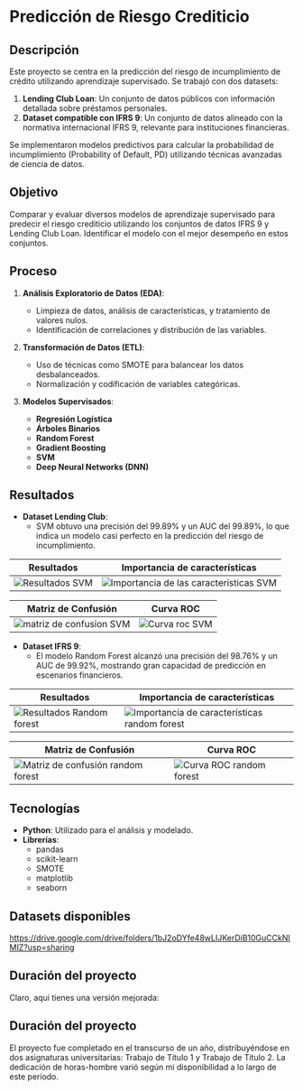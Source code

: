 # Predicción de Riesgo Crediticio

## Descripción
Este proyecto se centra en la predicción del riesgo de incumplimiento de crédito utilizando aprendizaje supervisado. Se trabajó con dos datasets:
1. **Lending Club Loan**: Un conjunto de datos públicos con información detallada sobre préstamos personales.
2. **Dataset compatible con IFRS 9**: Un conjunto de datos alineado con la normativa internacional IFRS 9, relevante para instituciones financieras.

Se implementaron modelos predictivos para calcular la probabilidad de incumplimiento (Probability of Default, PD) utilizando técnicas avanzadas de ciencia de datos.

## Objetivo
Comparar y evaluar diversos modelos de aprendizaje supervisado para predecir el riesgo crediticio utilizando los conjuntos de datos IFRS 9 y Lending Club Loan. Identificar el modelo con el mejor desempeño en estos conjuntos.

## Proceso

1. **Análisis Exploratorio de Datos (EDA)**: 
   - Limpieza de datos, análisis de características, y tratamiento de valores nulos.
   - Identificación de correlaciones y distribución de las variables.

2. **Transformación de Datos (ETL)**:
   - Uso de técnicas como SMOTE para balancear los datos desbalanceados.
   - Normalización y codificación de variables categóricas.

3. **Modelos Supervisados**:
   - **Regresión Logística**
   - **Árboles Binarios**
   - **Random Forest**
   - **Gradient Boosting**
   - **SVM**
   - **Deep Neural Networks (DNN)**


## Resultados
- **Dataset Lending Club**:
  - SVM obtuvo una precisión del 99.89% y un AUC del 99.89%, lo que indica un modelo casi perfecto en la predicción del riesgo de incumplimiento.
 

| **Resultados**                           | **Importancia de características**               |
|-------------------------------------------|--------------------------------------------------|
| ![Resultados SVM](https://github.com/user-attachments/assets/1777dd1a-94e4-4004-ba85-f1e3db6d032d) | ![Importancia de las caracteristicas SVM](https://github.com/user-attachments/assets/b801957b-55b0-4149-ba49-8da7ed3360c6) |

| **Matriz de Confusión**                   | **Curva ROC**                                    |
|-------------------------------------------|--------------------------------------------------|
| ![matriz de confusion SVM](https://github.com/user-attachments/assets/c2d2576f-fffa-459d-8792-2f37bace0cf2) | ![Curva roc SVM](https://github.com/user-attachments/assets/fe67079c-2c24-4d2e-aadd-99fb4b3af896) |


  
- **Dataset IFRS 9**:
  - El modelo Random Forest alcanzó una precisión del 98.76% y un AUC de 99.92%, mostrando gran capacidad de predicción en escenarios financieros.

| **Resultados**                           | **Importancia de características**               |
|-------------------------------------------|--------------------------------------------------|
| ![Resultados Random forest](https://github.com/user-attachments/assets/ea7e4bdc-9164-488d-bb8e-c9c76b9ccc4b) | ![Importancia de características random forest](https://github.com/user-attachments/assets/fe12b751-468e-4d26-a5e5-27def05bc840) |

| **Matriz de Confusión**                   | **Curva ROC**                                    |
|-------------------------------------------|--------------------------------------------------|
| ![Matriz de confusión random forest](https://github.com/user-attachments/assets/f7caeee6-7917-4d0d-afcb-3482f1daeef6) | ![Curva ROC random forest](https://github.com/user-attachments/assets/93ec9874-3c74-44b4-b127-114f018702e7) |


## Tecnologías
- **Python**: Utilizado para el análisis y modelado.
- **Librerías**:
  - pandas
  - scikit-learn
  - SMOTE
  - matplotlib
  - seaborn


## Datasets disponibles
https://drive.google.com/drive/folders/1bJ2oDYfe48wLIJKerDiB10GuCCkNIMIZ?usp=sharing
## Duración del proyecto
Claro, aquí tienes una versión mejorada:

## Duración del proyecto
El proyecto fue completado en el transcurso de un año, distribuyéndose en dos asignaturas universitarias: Trabajo de Título 1 y Trabajo de Título 2. La dedicación de horas-hombre varió según mi disponibilidad a lo largo de este período.
